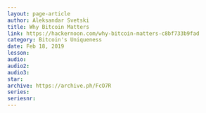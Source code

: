 ```yaml
---
layout: page-article
author: Aleksandar Svetski
title: Why Bitcoin Matters
link: https://hackernoon.com/why-bitcoin-matters-c8bf733b9fad
category: Bitcoin's Uniqueness
date: Feb 18, 2019
lesson: 
audio: 
audio2: 
audio3: 
star: 
archive: https://archive.ph/FcO7R
series: 
seriesnr: 
---
```

